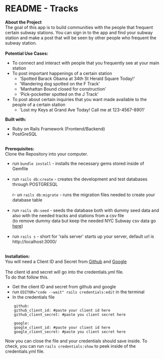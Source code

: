 # README - Tracks

<strong>About the Project</strong>
 <br>
The goal of this app is to build communities with the people that frequent certain subway stations. You can sign in to the app and find your subway station and make a post that will be seen by other people who frequent the subway station.
<br><br>
<strong>Potential Use Cases:</strong>
<br>
- To connect and interact with people that you frequently see at your main station
- To post important happenings of a certain station 
    - 'Spotted Barack Obama at 34th St Herald Square Today!'
    - 'Wandering dog spotted on the F Track'
    - 'Manhattan Bound closed for construction'
    - 'Pick-pocketter spotted on the J Track'
- To post about certain inquiries that you want made available to the people of a certain station
    - 'Lost my Keys at Grand Ave Today! Call me at 123-4567-8901'


<strong>Built with:</strong>
- Ruby on Rails Framework (Frontend/Backend)
- PostGreSQL
<br><br>


<strong>Prerequisites:</strong> <br> 
Clone the Repository into your computer.
<br>
- run `bundle install` - installs the necessary gems stored inside of Gemfile
<br><br>
- run `rails db:create` - creates the development and test databases through POSTGRESQL
<br><br>
r- un `rails db:migrate` - runs the migration files needed to create your database table
<br><br>
- run `rails db:seed` - seeds the database both with dummy seed data and also with the needed tracks and stations from a csv file<br>
(to remove dummy data but keep the needed NYC Subway csv data go [here](youtube.com))
<br><br>
- run `rails s` - short for 'rails server' starts up your server, default url is http://localhost:3000/
<br><br>

<strong>Installation:</strong> <br>
You will need a Client ID and Secret from [Github](github.com) and [Google](developers.google.com)
<br><br>
The client id and secret will go into the credentials.yml file. <br>
To do that follow this. <br>

- Get the client ID and secret from github and google
- run `EDITOR="code --wait" rails credentials:edit` in the terminal
- In the credentials file
```
    github:
    github_client_id: #paste your client id here
    github_client_secret: #paste you client secret here

    google:
    google_client_id: #paste your client id here
    google_client_secret: #paste you client secret here
```
Now you can close the file and your credentials should save inside. To check, you can run `rails credentials:show` to peek inside of the credentials.yml file. 
